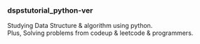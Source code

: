 ### dspstutorial_python-ver
Studying Data Structure &amp; algorithm using python. <br>
Plus, Solving problems from codeup &amp; leetcode &amp; programmers.
